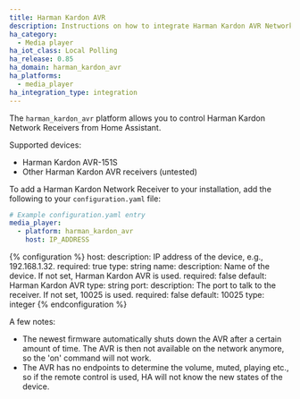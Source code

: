 ```yaml
---
title: Harman Kardon AVR
description: Instructions on how to integrate Harman Kardon AVR Network Receivers into Home Assistant.
ha_category:
  - Media player
ha_iot_class: Local Polling
ha_release: 0.85
ha_domain: harman_kardon_avr
ha_platforms:
  - media_player
ha_integration_type: integration
---
```


The `harman_kardon_avr` platform allows you to control Harman Kardon Network Receivers from Home Assistant.

Supported devices:

- Harman Kardon AVR-151S
- Other Harman Kardon AVR receivers (untested)

To add a Harman Kardon Network Receiver to your installation, add the following to your `configuration.yaml` file:

```yaml
# Example configuration.yaml entry
media_player:
  - platform: harman_kardon_avr
    host: IP_ADDRESS
```

{% configuration %}
host:
  description: IP address of the device, e.g., 192.168.1.32.
  required: true
  type: string
name:
  description: Name of the device. If not set, Harman Kardon AVR is used.
  required: false
  default: Harman Kardon AVR
  type: string
port:
  description: The port to talk to the receiver. If not set, 10025 is used.
  required: false
  default: 10025
  type: integer
{% endconfiguration %}

A few notes:

- The newest firmware automatically shuts down the AVR after a certain amount of time. The AVR is then not available on the network anymore, so the 'on' command will not work.
- The AVR has no endpoints to determine the volume, muted, playing etc., so if the remote control is used, HA will not know the new states of the device.
